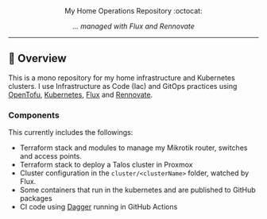 <div align="center"

### My Home Operations Repository :octocat:

_... managed with Flux and Rennovate_

</div>

---

## 📖 Overview

This is a mono repository for my home infrastructure and Kubernetes clusters. I use Infrastructure as Code (Iac) and GitOps practices using [OpenTofu](https://opentofu.org/), [Kubernetes](https://kubernetes.io/), [Flux](https://fluxcd.io/) and [Rennovate](https://github.com/renovatebot/renovate).

### Components

This currently includes the followings:

- Terraform stack and modules to manage my Mikrotik router, switches and access points.
- Terraform stack to deploy a Talos cluster in Proxmox
- Cluster configuration in the `cluster/<clusterName>` folder, watched by Flux.
- Some containers that run in the kubernetes and are published to GitHub packages
- CI code using [Dagger](https://dagger.io/) running in GitHub Actions
